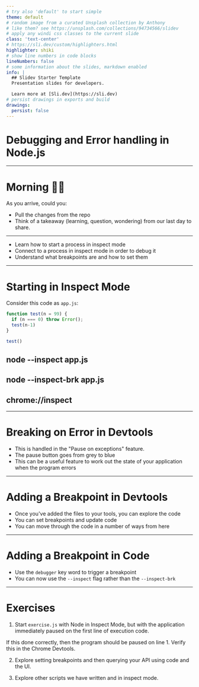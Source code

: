 ```yaml
---
# try also 'default' to start simple
theme: default
# random image from a curated Unsplash collection by Anthony
# like them? see https://unsplash.com/collections/94734566/slidev
# apply any windi css classes to the current slide
class: 'text-center'
# https://sli.dev/custom/highlighters.html
highlighter: shiki
# show line numbers in code blocks
lineNumbers: false
# some information about the slides, markdown enabled
info: |
  ## Slidev Starter Template
  Presentation slides for developers.

  Learn more at [Sli.dev](https://sli.dev)
# persist drawings in exports and build
drawings:
  persist: false
---
```


# Debugging and Error handling in Node.js

---

# Morning 👋🏻

As you arrive, could you:

- Pull the changes from the repo
- Think of a takeaway (learning, question, wondering) from our last day to share.

---

- Learn how to start a process in inspect mode
- Connect to a process in inspect mode in order to debug it
- Understand what breakpoints are and how to set them

<!--

In order to debug an application, the Node.js process must be started in Inspect mode. Inspect puts the process into a debuggable state and exposes a remote protocol, which can be connected to via debugger such as Chrome Devtools. In addition to debugging capabilities, Inspect Mode also grants the ability to run other diagnostic checks on a Node.js process. In this section, we'll explore how to debug and profile a Node.js process.

-->

---

# Starting in Inspect Mode

<v-clicks>

Consider this code as `app.js`:
```js 
function test(n = 99) {
  if (n === 0) throw Error();
  test(n-1)
}

test()
```

## node --inspect app.js

## node --inspect-brk app.js
## chrome://inspect

</v-clicks>


<!--

Node.js supports the Chrome Devtools remote debugging protocol. In order to use this debugging protocol a client that supports the protocol is required. In this example Chrome browser will be used.

Inspect mode can be enabled with the --inspect flag:

node --inspect app.js

For most cases however, it is better to cause the process to start with an active breakpoint at the very beginning of the program using the --inspect-brk flag.

node --inspect-brk app.js

Otherwise the application will have fully initialised and be performing asynchronous tasks before any breakpoints can be set.

When using the --inspect or --inspect-brk flags Node will output some details to the terminal.

The remote debugging protocol uses WebSockets which is why a ws:// protocol address is printed. There is no need to pay attention to this URI, as the Chrome browser will detect that the debugger is listening automatically.

In order to begin debugging the process, the next step is to set a Chrome browser tab's address bar to chrome://inspect.

This will load a page.

Under the "Remote Target" heading the program being inspected should be visible with an "inspect" link underneath it. Clicking the "inspect" link will open an instance of Chrome Devtools that is connected to the Node process.

Note that execution is paused is at the first line of executable code, in this case line 5, which is the first function call.

From here all the usual Chrome Devtools functionality can be used to debug the process. For more information on using Chrome Devtools, see Google Developer's Documentation. 

There are a range of other tools that can be used to debug a Node.js process using Chrome Devtools remote debugging protocol. To learn more, read "Debugging Guide" by nodejs.org.

-->

--- 

# Breaking on Error in Devtools

<v-clicks>

- This is handled in the "Pause on exceptions" feature. 
- The pause button goes from grey to blue
- This can be a useful feature to work out the state of your application when the program errors

</v-clicks>

<!--

Once a Node.js process has been started in inspect mode and connected to from a debugging client, in this case Chrome Devtools, we can start to try out the debugger features. The app.js file will throw when n is equal to 0. The "Pause on exceptions" feature can be used to automatically set a breakpoint at the line where an error is thrown.

To activate this behaviour, start app.js in Inspect Break mode (--inspect-brk), connect Chrome Devtools, ensure that the "Sources" tab is selected and then click the pause button in the top right. The pause button should turn from gray to blue.

Ensure that the "Pause on caught exceptions" checkbox is unchecked and then press the play button. The process should then pause on line 2, where the error is thrown.

From here the Call Stack can be explored over in the right hand column and state can be analyzed by hovering over any local variables and looking in the Scope panel of the right hand column, located beneath the Call Stack panel.

Sometimes a program will throw in far less obvious ways. In these scenarios the "Pause on exceptions" feature can be a useful tool for locating the source of an exception.

-->

---

# Adding a Breakpoint in Devtools

- Once you've added the files to your tools, you can explore the code
- You can set breakpoints and update code
- You can move through the code in a number of ways from here

<!--

In order to add a breakpoint at any place in Devtools, click the line number in the column to the left of the source code.

Start app.js in Inspect Break mode (--inspect-brk) , connect Chrome Devtools, ensure that the "Sources" tab is selected and then click line 3 in app.js. The line number (3) will become backlit with a blue arrow.

Clicking the blue play button in the right column will cause program execution to resume, the f function will be called and the runtime will pause on line 3.

From here the value of n can be seen, highlighted in beige on line 1. The Call Stack can be explored over in the right hand column and state can be analyzed by hovering over local variables and looking in the Scope panel of the right hand column, located beneath the CallStack panel.

-->

---

# Adding a Breakpoint in Code

- Use the `debugger` key word to trigger a breakpoint
- You can now use the `--inspect` flag rather than the `--inspect-brk`

<!--

In some scenarios it can be easier to set a breakpoint directly in the code, instead of via the Devtools UI.

The debugger statement can be used to explicitly pause on the line that the statement appears when debugging.

Let's edit app.js to include a debugger statement on line 3:

function f (n = 99) {
  if (n === 0) throw Error()
  debugger
  f(n - 1)
}
f()

This time, start app.js in Inspect mode, that is with the --inspect flag instead of the -inspect-brk flag. Once Chrome Devtools is connected to the inspector, the "Sources" tab of Devtools will show that the application is paused on line 3.

Using the debugger statement is particularly useful when the line we wish to break at is buried somewhere in a dependency tree: in a function that exists in a required module of a required module of a required module and so on.

When not debugging, these debugger statements are ignored, however due to noise and potential performance impact it is not good practice to leave debugger statements in code.

-->

---

# Exercises

1. Start `exercise.js` with Node in Inspect Mode, but with the application immediately paused on the first line of execution code.

If this done correctly, then the program should be paused on line 1. Verify this in the Chrome Devtools.

2. Explore setting breakpoints and then querying your API using code and the UI.

3. Explore other scripts we have written and in inspect mode. 